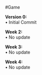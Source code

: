 #Game  

**Version 0:**   
• Initial Commit  

**Week 2:**  
• No update  

**Week 3:**  
• No update  

**Week 4:**  
• No update  